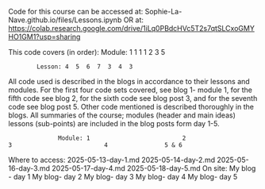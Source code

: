 Code for this course can be accessed at: 
Sophie-La-Nave.github.io/files/Lessons.ipynb
OR at:
https://colab.research.google.com/drive/1iLq0PBdcHVc5T2s7qtSLCxoGMYHO1GM1?usp=sharing

This code covers (in order):
Module: 1  1  1  1  2  3  5

            Lesson: 4  5  6  7  3  4  3

All code used is described in the blogs in accordance to their lessons and modules. For the first four code sets covered, see blog 1- module 1, for the fifth code see blog 2, for the sixth code see blog post 3, and for the seventh code see blog post 5. Other code mentioned is described thoroughly in the blogs.
All summaries of the course; modules (header and main ideas) lessons (sub-points) are included in the blog posts form day 1-5.

                  Module: 1                          2                            3                          4                5 & 6
Where to access: 2025-05-13-day-1.md        2025-05-14-day-2.md          2025-05-16-day-3.md        2025-05-17-day-4.md        2025-05-18-day-5.md
On site: My blog - day 1                    My blog- day 2               My blog- day 3              My blog- day 4            My blog- day 5
